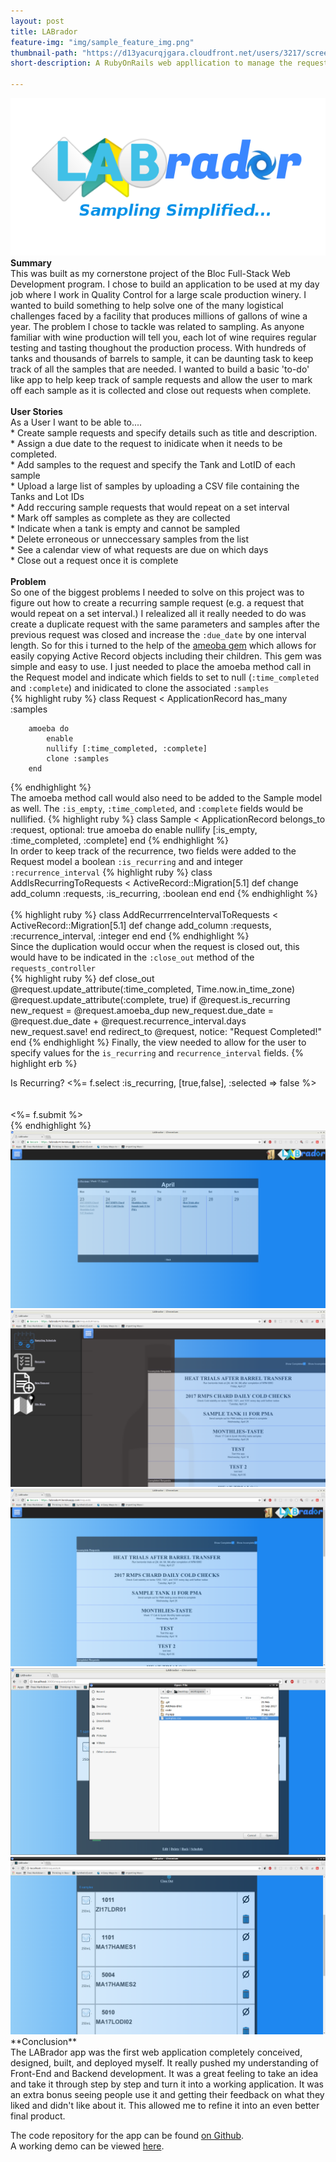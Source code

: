 ```yaml
---
layout: post
title: LABrador
feature-img: "img/sample_feature_img.png"
thumbnail-path: "https://d13yacurqjgara.cloudfront.net/users/3217/screenshots/2030966/blocjams_1x.png"
short-description: A RubyOnRails web appllication to manage the request and retrieval of wine samples at a large scale production winery

---
```

<img src="/img/logo_big2.png" style="margin: auto"><br>
**Summary**<br>
    This was built as my cornerstone project of the Bloc Full-Stack Web Development program.  I chose to build an application to be used at my day job where I work in Quality Control for a large scale production winery.  I wanted to build something to help solve one of the many logistical challenges faced by a facility that produces millions of gallons of wine a year. The problem I chose to tackle was related to sampling.  As anyone familiar with wine production will tell you, each lot of wine requires regular testing and tasting thoughout the production process.  With hundreds of tanks and thousands of barrels to sample, it can be daunting task to keep track of all the samples that are needed. I wanted to build a basic 'to-do' like app to help keep track of sample requests and allow the user to mark off each sample as it is collected and close out requests when complete.<br><br>
**User Stories**<br>
As a User I want to be able to....<br>
    * Create sample requests and specify details such as title and description.<br>
    * Assign a due date to the request to inidicate when it needs to be completed.<br>
    * Add samples to the request and specify the Tank and LotID of each sample<br>
    * Upload a large list of samples by uploading a CSV file containing the Tanks and Lot IDs<br>
    * Add reccuring sample requests that would repeat on a set interval<br>
    * Mark off samples as complete as they are collected<br>
    * Indicate when a tank is empty and cannot be sampled<br>
    * Delete erroneous or unneccessary samples from the list<br>
    * See a calendar view of what requests are due on which days<br>
    * Close out a request once it is complete<br><br>
**Problem**<br>
So one of the biggest problems I needed to solve on this project was to figure out how to create a recurring sample request (e.g. a request that would repeat on a set interval.)  I relealized all it really needed to do was create a duplicate request with the same parameters and samples after the previous request was closed and increase the `:due_date` by one interval length.  So for this i turned to the help of the [ameoba gem](https://github.com/amoeba-rb/amoeba) which allows for easily copying Active Record objects including their children. This gem was simple and easy to use.  I just needed to place the amoeba method call in the Request model and indicate which fields to set to null (`:time_completed` and `:complete`) and inidicated to clone the associated `:samples` <br>
{% highlight ruby %}
    class Request < ApplicationRecord
        has_many :samples

        amoeba do
            enable
            nullify [:time_completed, :complete]
            clone :samples
        end
{% endhighlight %}<br>
The amoeba method call would also need to be added to the Sample model as well.  The `:is_empty`, `:time_completed`, and `:complete` fields would be nullified.
{% highlight ruby %}
class Sample < ApplicationRecord
    belongs_to :request, optional: true
    amoeba do
        enable
        nullify [:is_empty, :time_completed, :complete]
      end
{% endhighlight %}<br>
In order to keep track of the recurrence, two fields were added to the Request model a boolean `:is_recurring` and and integer `:recurrence_interval`
{% highlight ruby %}
    class AddIsRecurringToRequests < ActiveRecord::Migration[5.1]
        def change
            add_column :requests, :is_recurring, :boolean
        end
    end
{% endhighlight %}<br>  
{% highlight ruby %}
    class AddRecurrrenceIntervalToRequests < ActiveRecord::Migration[5.1]
        def change
            add_column :requests, :recurrence_interval, :integer
        end
    end
{% endhighlight %}<br>
Since the duplication would occur when the request is closed out, this would have to be indicated in the `:close_out` method of the `requests_controller` <br>
{% highlight ruby %}
    def close_out
        @request.update_attribute(:time_completed,  Time.now.in_time_zone)
        @request.update_attribute(:complete,  true)
        if @request.is_recurring
            new_request = @request.amoeba_dup
            new_request.due_date = @request.due_date + @request.recurrence_interval.days
            new_request.save!
        end
        redirect_to @request, notice: "Request Completed!"
    end
{% endhighlight %}
Finally, the view needed to allow for the user to specify values for the `is_recurring` and `recurrence_interval` fields.
{% highlight erb %}
<div class="field" id="recurring" >
	<label uk-tooltip="title: If set to true a new request will be generated with the same title, description, and samples with a due date one interval length after current due date after current request closes"> 
		Is Recurring?
	</label>
	<%= f.select :is_recurring, [true,false], :selected => false %>
</div><br>
<div class="field" id="interval" style="display:none">
  <%= f.label :recurrence_interval %>
  <%= f.select :recurrence_interval, [1,2,3,4,5,6,7] %><label> day(s)</label>
</div><br>
<div class="actions" id="new-request">
  <%= f.submit %>
</div>
{% endhighlight %}<br>
<img src="/img/schedule_view.png">
<img src="/img/side_nav.png">
<img src="/img/RequestList.png">
<img src="/img/import.png">
<img src="/img/import_success.png">
**Conclusion**<br>
The LABrador app was the first web application completely conceived, designed, built, and deployed myself. It really pushed my understanding of Front-End and Backend development.  It was a great feeling to take an idea and take it through step by step and turn it into a working application.  It was an extra bonus seeing people use it and getting their feedback on what they liked and didn't like about it.  This allowed me to refine it into an even better final product. <br>

The code repository for the app can be found [on Github](https://github.com/eralchemist/labrador).<br>
A working demo can be viewed [here](http://labrador-demo.herokuapp.com).


